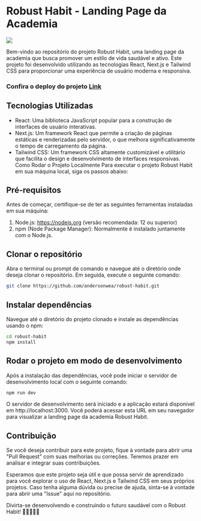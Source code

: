 # Robust Habit - Landing Page da Academia

<image src='./.github/preview.png'/>

Bem-vindo ao repositório do projeto Robust Habit, uma landing page da academia que busca promover um estilo de vida saudável e ativo. Este projeto foi desenvolvido utilizando as tecnologias React, Next.js e Tailwind CSS para proporcionar uma experiência de usuário moderna e responsiva. 

### Confira o deploy do projeto [Link](https://robust-habit-one.vercel.app)

## Tecnologias Utilizadas

- React: Uma biblioteca JavaScript popular para a construção de interfaces de usuário interativas.
- Next.js: Um framework React que permite a criação de páginas estáticas e renderizadas pelo servidor, o que melhora significativamente o tempo de carregamento da página.
- Tailwind CSS: Um framework CSS altamente customizável e utilitário que facilita o design e desenvolvimento de interfaces responsivas.
Como Rodar o Projeto Localmente
Para executar o projeto Robust Habit em sua máquina local, siga os passos abaixo:

## Pré-requisitos

Antes de começar, certifique-se de ter as seguintes ferramentas instaladas em sua máquina:

1. Node.js: https://nodejs.org (versão recomendada: 12 ou superior)
2. npm (Node Package Manager): Normalmente é instalado juntamente com o Node.js.

## Clonar o repositório

Abra o terminal ou prompt de comando e navegue até o diretório onde deseja clonar o repositório. Em seguida, execute o seguinte comando:

```bash
git clone https://github.com/andersonwea/robust-habit.git
```

## Instalar dependências

Navegue até o diretório do projeto clonado e instale as dependências usando o npm:

```bash
cd robust-habit
npm install
```

## Rodar o projeto em modo de desenvolvimento

Após a instalação das dependências, você pode iniciar o servidor de desenvolvimento local com o seguinte comando:

```bash
npm run dev
```

O servidor de desenvolvimento será iniciado e a aplicação estará disponível em http://localhost:3000. Você poderá acessar esta URL em seu navegador para visualizar a landing page da academia Robust Habit.

## Contribuição

Se você deseja contribuir para este projeto, fique à vontade para abrir uma "Pull Request" com suas melhorias ou correções. Teremos prazer em analisar e integrar suas contribuições.

Esperamos que este projeto seja útil e que possa servir de aprendizado para você explorar o uso de React, Next.js e Tailwind CSS em seus próprios projetos. Caso tenha alguma dúvida ou precise de ajuda, sinta-se à vontade para abrir uma "Issue" aqui no repositório.

Divirta-se desenvolvendo e construindo o futuro saudável com o Robust Habit! 💪🏋️‍♀️🏃‍♂️

